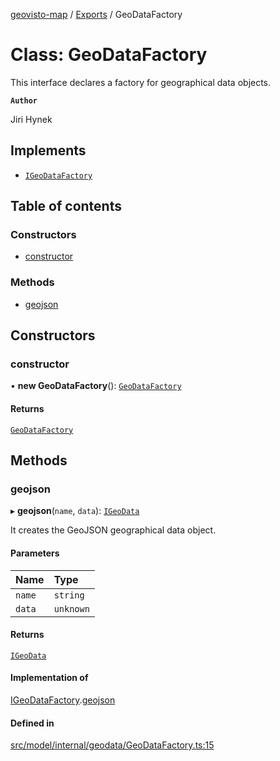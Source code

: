 [geovisto-map](../README.md) / [Exports](../modules.md) / GeoDataFactory

# Class: GeoDataFactory

This interface declares a factory for geographical data objects.

**`Author`**

Jiri Hynek

## Implements

- [`IGeoDataFactory`](../interfaces/IGeoDataFactory.md)

## Table of contents

### Constructors

- [constructor](GeoDataFactory.md#constructor)

### Methods

- [geojson](GeoDataFactory.md#geojson)

## Constructors

### constructor

• **new GeoDataFactory**(): [`GeoDataFactory`](GeoDataFactory.md)

#### Returns

[`GeoDataFactory`](GeoDataFactory.md)

## Methods

### geojson

▸ **geojson**(`name`, `data`): [`IGeoData`](../interfaces/IGeoData.md)

It creates the GeoJSON geographical data object.

#### Parameters

| Name | Type |
| :------ | :------ |
| `name` | `string` |
| `data` | `unknown` |

#### Returns

[`IGeoData`](../interfaces/IGeoData.md)

#### Implementation of

[IGeoDataFactory](../interfaces/IGeoDataFactory.md).[geojson](../interfaces/IGeoDataFactory.md#geojson)

#### Defined in

[src/model/internal/geodata/GeoDataFactory.ts:15](https://github.com/geovisto/geovisto-map/blob/e22d774889dbc28cc1ec62933ecf6bab6690f172/src/model/internal/geodata/GeoDataFactory.ts#L15)
